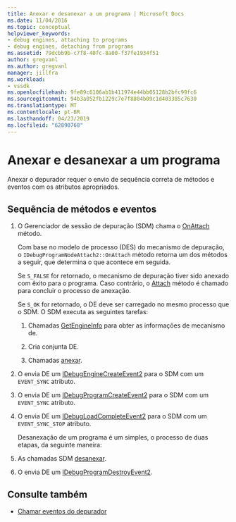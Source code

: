 ```yaml
---
title: Anexar e desanexar a um programa | Microsoft Docs
ms.date: 11/04/2016
ms.topic: conceptual
helpviewer_keywords:
- debug engines, attaching to programs
- debug engines, detaching from programs
ms.assetid: 79dcbb9b-c7f8-40fc-8a00-f37fe1934f51
author: gregvanl
ms.author: gregvanl
manager: jillfra
ms.workload:
- vssdk
ms.openlocfilehash: 9fe89c6106ab1b411974e44bb05128b2bfc99fc6
ms.sourcegitcommit: 94b3a052fb1229c7e7f8804b09c1d403385c7630
ms.translationtype: MT
ms.contentlocale: pt-BR
ms.lasthandoff: 04/23/2019
ms.locfileid: "62890768"
---
```

# <a name="attaching-and-detaching-to-a-program"></a>Anexar e desanexar a um programa
Anexar o depurador requer o envio de sequência correta de métodos e eventos com os atributos apropriados.

## <a name="sequence-of-methods-and-events"></a>Sequência de métodos e eventos

1. O Gerenciador de sessão de depuração (SDM) chama o [OnAttach](../../extensibility/debugger/reference/idebugprogramnodeattach2-onattach.md) método.

    Com base no modelo de processo (DES) do mecanismo de depuração, o `IDebugProgramNodeAttach2::OnAttach` método retorna um dos métodos a seguir, que determina o que acontece em seguida.

    Se `S_FALSE` for retornado, o mecanismo de depuração tiver sido anexado com êxito para o programa. Caso contrário, o [Attach](../../extensibility/debugger/reference/idebugengine2-attach.md) método é chamado para concluir o processo de anexação.

    Se `S_OK` for retornado, o DE deve ser carregado no mesmo processo que o SDM. O SDM executa as seguintes tarefas:

   1. Chamadas [GetEngineInfo](../../extensibility/debugger/reference/idebugprogramnode2-getengineinfo.md) para obter as informações de mecanismo de.

   2. Cria conjunta DE.

   3. Chamadas [anexar](../../extensibility/debugger/reference/idebugengine2-attach.md).

2. O envia DE um [IDebugEngineCreateEvent2](../../extensibility/debugger/reference/idebugenginecreateevent2.md) para o SDM com um `EVENT_SYNC` atributo.

3. O envia DE um [IDebugProgramCreateEvent2](../../extensibility/debugger/reference/idebugprogramcreateevent2.md) para o SDM com um `EVENT_SYNC` atributo.

4. O envia DE um [IDebugLoadCompleteEvent2](../../extensibility/debugger/reference/idebugloadcompleteevent2.md) para o SDM com um `EVENT_SYNC_STOP` atributo.

   Desanexação de um programa é um simples, o processo de duas etapas, da seguinte maneira:

5. As chamadas SDM [desanexar](../../extensibility/debugger/reference/idebugprogram2-detach.md).

6. O envia DE um [IDebugProgramDestroyEvent2](../../extensibility/debugger/reference/idebugprogramdestroyevent2.md).

## <a name="see-also"></a>Consulte também
- [Chamar eventos do depurador](../../extensibility/debugger/calling-debugger-events.md)